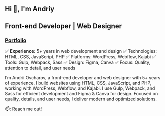 ## Hi 👋, I'm Andriy

<h2>Front-end Developer | Web Designer</h2>
<h3>
<a href="https://ovcharov-portfolio.webflow.io/" target="_blank"><strong>Portfolio</strong></a></h3>

✅ <strong>Experience:</strong> 5+ years in web development and design
✅ Technologies: HTML, CSS, JavaScript, PHP
✅ Platforms: WordPress, Webflow, Kajabi
✅ Tools: Gulp, Webpack, Sass
✅ Design: Figma, Canva
✅ Focus: Quality, attention to detail, and user needs

I’m Andrii Ovcharov, a front-end developer and web designer with 5+ years of experience. I build websites using HTML, CSS, JavaScript, and PHP, working with WordPress, Webflow, and Kajabi. I use Gulp, Webpack, and Sass for efficient development and Figma & Canva for design. Focused on quality, details, and user needs, I deliver modern and optimized solutions.



📫: Reach me out!


